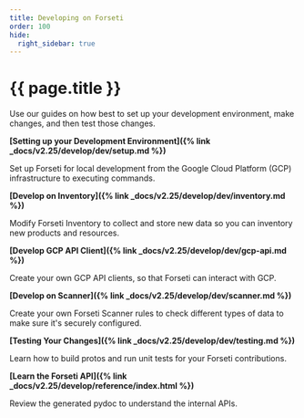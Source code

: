 ```yaml
---
title: Developing on Forseti
order: 100
hide:
  right_sidebar: true
---
```


# {{ page.title }}

Use our guides on how best to set up your development environment, make changes,
and then test those changes.

**[Setting up your Development Environment]({% link _docs/v2.25/develop/dev/setup.md %})**

Set up Forseti for local development from the Google Cloud Platform (GCP)
infrastructure to executing commands.

**[Develop on Inventory]({% link _docs/v2.25/develop/dev/inventory.md %})**

Modify Forseti Inventory to collect and store new data so you can inventory
new products and resources.

**[Develop GCP API Client]({% link _docs/v2.25/develop/dev/gcp-api.md %})**

Create your own GCP API clients, so that Forseti can interact with GCP.

**[Develop on Scanner]({% link _docs/v2.25/develop/dev/scanner.md %})**

Create your own Forseti Scanner rules to check different types of data to
make sure it's securely configured.

**[Testing Your Changes]({% link _docs/v2.25/develop/dev/testing.md %})**

Learn how to build protos and run unit tests for your Forseti contributions.

**[Learn the Forseti API]({% link _docs/v2.25/develop/reference/index.html %})**

Review the generated pydoc to understand the internal APIs.
